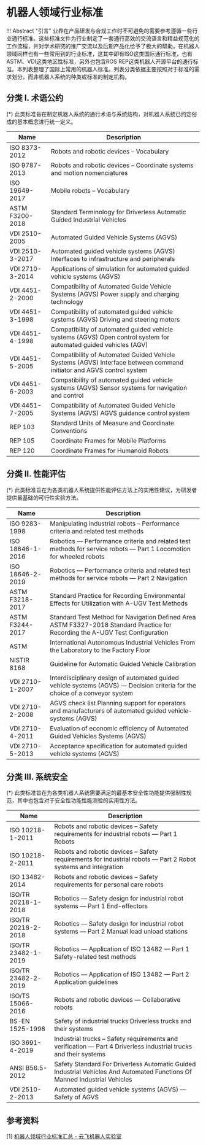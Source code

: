 # 机器人领域行业标准

!!! Abstract "引言"
    业界在产品研发与合规工作时不可避免的需要参考遵循一些行业通行标准。这些标准文件为行业制定了一套通行高效的交流语言和精益规范化的工作流程，并对学术研究的推广交流以及后期产品化给予了极大的帮助。在机器人领域同样也有一些常用到的行业标准，这其中即有ISO这类国际通行标准，也有ASTM、VDI这类地区性标准，另外也包含ROS REP这类机器人开源平台的通行标准。本列表整理了国际上常用的机器人标准。列表分类依据主要按照对于标准的需求划分，而非机器人系统的种类或标准的制定机构。

## 分类 I. 术语公约
(*) 此类标准旨在制定机器人系统的通行术语与系统结构，对机器人系统已约定俗成的基本概念进行统一定义。

| Name            | Description                                                                                                          |
|-----------------|----------------------------------------------------------------------------------------------------------------------|
| ISO 8373-2012   | Robots and robotic devices – Vocabulary                                                                              |
| ISO 9787-2013   | Robots and robotic devices – Coordinate systems and motion nomenciatures                                             |
| ISO 19649-2017  | Mobile robots – Vocabulary                                                                                           |
| ASTM F3200-2018 | Standard Terminology for Driverless Automatic Guided Industrial Vehicles                                             |
| VDI 2510-2005   | Automated Guided Vehicle Systems (AGVS)                                                                              |
| VDI 2510-3-2017 | Automated guided vehicle systems (AGVS) Interfaces to infrastructure and peripherals                                 |
| VDI 2710-3-2014 | Applications of simulation for automated guided vehicle systems (AGVS)                                               |
| VDI 4451-2-2000 | Compatibility of Automated Guide Vehicle Systems (AGVS) Power supply and charging technology                         |
| VDI 4451-3-1998 | Compatibility of automated guided vehicle systems (AGVS) Driving and steering motors                                 |
| VDI 4451-4-1998 | CompatIbility of automated guided vehicle systems (AGVS) Open control system for automated guided vehicles (AGV)     |
| VDI 4451-5-2005 | Compatibility of Automated Guided Vehicle Systems (AGVS) Interface between command initiator and AGVS control system |
| VDI 4451-6-2003 | Compatibility of automated guided vehicle systems (AGVS) Sensor systems for navigation and control                   |
| VDI 4451-7-2005 | Compatibility of Automated Guided Vehicle Systems (AGVS) AGVS guidance control system                                |
| REP 103         | Standard Units of Measure and Coordinate Conventions                                                                 |
| REP 105         | Coordinate Frames for Mobile Platforms                                                                               |
| REP 120         | Coordinate Frames for Humanoid Robots                                                                                |


## 分类 II. 性能评估
(*) 此类标准旨在为各类机器人系统提供性能评估方法上的实用性建议，为研发者提供最基础的可行性实验方法。

| Name             | Description                                                                                                                   |
|------------------|-------------------------------------------------------------------------------------------------------------------------------|
| ISO 9283-1998    | Manipulating industrial robots – Performance criteria and related test methods                                                |
| ISO 18646-1-2016 | Robotics — Performance criteria and related test methods for service robots — Part 1 Locomotion for wheeled robots            |
| ISO 18646-2-2019 | Robotics — Performance criteria and related test methods for service robots — Part 2 Navigation                               |
| ASTM F3218-2017  | Standard Practice for Recording Environmental Effects for Utilization with A-UGV Test Methods                                 |
| ASTM F3244-2017  | Standard Test Method for Navigation Defined Area ASTM F3327-2018 Standard Practice for Recording the A-UGV Test Configuration |
| ASTM             | International Autonomous Industrial Vehicles From the Laboratory to the Factory Floor                                         |
| NISTIR 8168      | Guideline for Automatic Guided Vehicle Calibration                                                                            |
| VDI 2710-1-2007  | Interdisciplinary design of automated guided vehicle systems (AGVS) — Decision criteria for the choice of a conveyor system   |
| VDI 2710-2-2008  | AGVS check list Planning support for operators and manufacturers of automated guided vehicle-systems (AGVS)                   |
| VDI 2710-4-2011  | Evaluation of economic efficiency of Automated Guided Vehicles Systems (AGVS)                                                 |
| VDI 2710-5-2013  | Acceptance specification for automated guided vehicle systems (AGVS)                                                          |


## 分类 III. 系统安全
(*) 此类标准旨在为各类机器人系统需要满足的最基本安全性功能提供强制性规范，其中也包含对于安全性功能性能测验的实用性方法。

| Name                | Description                                                                                                               |
|---------------------|---------------------------------------------------------------------------------------------------------------------------|
| ISO 10218-1-2011    | Robots and robotic devices – Safety requirements for industrial robots — Part 1 Robots                                    |
| ISO 10218-2-2011    | Robots and robotic devices – Safety requirements for industrial robots — Part 2 Robot systems and integration             |
| ISO 13482-2014      | Robots and robotic devices – Safety requirements for personal care robots                                                 |
| ISO/TR 20218-1-2018 | Robotics — Safety design for industrial robot systems — Part 1 End-effectors                                              |
| ISO/TR 20218-2-2018 | Robotics — Safety design for industrial robot systems — Part 2 Manual load unload stations                                |
| ISO/TR 23482-1-2019 | Robotics — Application of ISO 13482 — Part 1 Safety-related test methods                                                  |
| ISO/TR 23482-2-2019 | Robotics — Application of ISO 13482 — Part 2 Application guidelines                                                       |
| ISO/TS 15066-2016   | Robots and robotic devices — Collaborative robots                                                                         |
| BS-EN 1525-1998     | Safety of industrial trucks Driverless trucks and their systems                                                           |
| ISO 3691-4-2019     | Industrial trucks – Safety requirements and verification — Part 4 Driverless industrial trucks and their systems          |
| ANSI B56.5-2012     | Safety Standard For Driverless Automatic Guided Industrial Vehicles And Automated Functions Of Manned Industrial Vehicles |
| VDI 2510-2-2013     | Automated guided vehicle systems (AGVS) — Safety of AGVS                                                                  |


## 参考资料
[1] [机器人领域行业标准汇总 - 云飞机器人实验室](https://www.yfworld.com/?p=5753)
